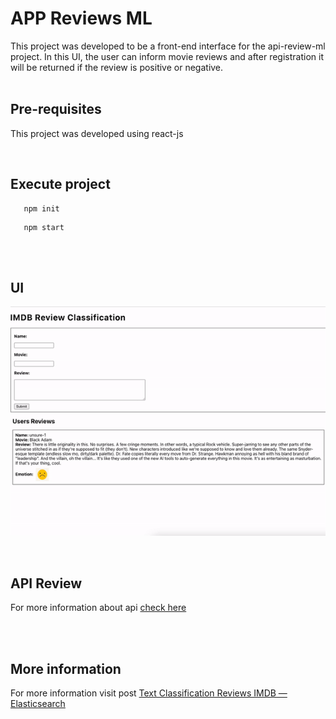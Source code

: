 # APP Reviews ML

This project was developed to be a front-end interface for the api-review-ml project. In this UI, the user can inform movie reviews and after registration it will be returned if the review is positive or negative.
<br>
<br>

## Pre-requisites

This project was developed using react-js

<br>

## Execute project

```
   npm init 
```

```
   npm start 
```

<br>
<br>

## UI

![Alt Text](./public/assets/home.gif)

<br>

## API Review

For more information about api [check here](https://github.com/andreluiz1987/api-review-ml/)

<br>
<br>

## More information

For more information visit
post [Text Classification Reviews IMDB — Elasticsearch](https://medium.com/@andre.luiz1987/text-classification-reviews-imdb-elasticsearch-e4860e853d84)
